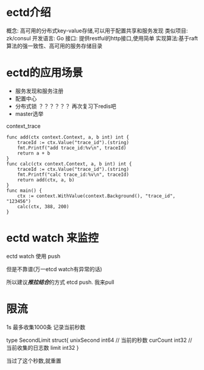 # ectd介绍
概念: 高可用的分布式key-value存储,可以用于配置共享和服务发现
类似项目: zk/consul
开发语言: Go
接口: 提供restful的http接口,使用简单
实现算法:基于raft算法的强一致性、高可用的服务存储目录

# ectd的应用场景
- 服务发现和服务注册
- 配置中心
- 分布式锁 ？？？？？？ 再次复习下redis吧
- master选举

context_trace

```
func add(ctx context.Context, a, b int) int {
	traceId := ctx.Value("trace_id").(string)
	fmt.Printf("add trace_id:%v\n", traceId)
	return a + b
}
func calc(ctx context.Context, a, b int) int {
	traceId := ctx.Value("trace_id").(string)
	fmt.Printf("calc trace_id:%v\n", traceId)
	return add(ctx, a, b)
}
func main() {
	ctx := context.WithValue(context.Background(), "trace_id", "123456")
	calc(ctx, 388, 200)
}
```

# ectd watch 来监控
ectd watch 使用 push

但是不靠谱(万一etcd watch有异常的话)

所以建议***推拉结合***的方式
etcd push. 我来pull


# 限流
1s 最多收集1000条
记录当前秒数

type SecondLimit struct{
    unixSecond int64  // 当前的秒数
    curCount int32 // 当前收集的日志数
    limit int32
}

当过了这个秒数,就重置